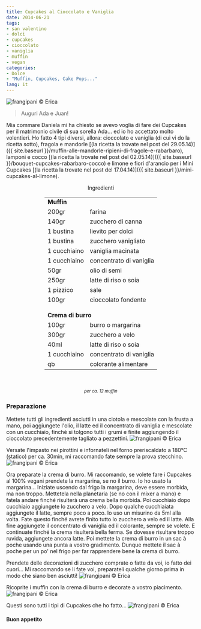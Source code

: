 ```yaml
---
title: Cupcakes al Cioccolato e Vaniglia
date: 2014-06-21
tags:
- san valentino
- dolci
- cupcakes
- cioccolato
- vaniglia
- muffin
- vegan
categories:
- Dolce
- "Muffin, Cupcakes, Cake Pops..."
lang: it
---
```

![](header.jpg "frangipani © Erica")

> Auguri Ada e Juan!

Mia commare Daniela mi ha chiesto se avevo voglia di fare dei Cupcakes per il matrimonio civile di sua sorella Ada... ed io ho accettato molto volentieri. Ho fatto 4 tipi diversi, allora: cioccolato e vaniglia (di cui vi do la ricetta sotto), fragola e mandorle [(la ricetta la trovate nel post del 29.05.14)]({{ site.baseurl }}/muffin-alle-mandorle-ripieni-di-fragole-e-rabarbaro), lamponi e cocco [(la ricetta la trovate nel post del 02.05.14)]({{ site.baseurl }}/bouquet-cupcakes-rabarbaro-cocco) e limone e fiori d'arancio per i Mini Cupcakes [(la ricetta la trovate nel post del 17.04.14)]({{ site.baseurl }}/mini-cupcakes-al-limone).


<div id="wrapper" style="text-align: center">
  <div id="yourdiv" style="display: inline-block;">
    <div class="ingredients">
      <div class="ingredients-title">Ingredienti</div>
      <table>
        <tbody>
          <tr>
            <td colspan="2"><b>Muffin</b></td>
          </tr>
          <tr>
            <td>200gr</td>
            <td>farina</td>
          </tr>
          <tr>
            <td>140gr</td>
            <td>zucchero di canna</td>
          </tr>
          <tr>
            <td>1 bustina</td>
            <td>lievito per dolci</td>
          </tr>
          <tr>
            <td>1 bustina</td>
            <td>zucchero vanigliato</td>
          </tr>
          <tr>
            <td>1 cucchiaino</td>
            <td>vaniglia macinata</td>
          </tr>
          <tr>
            <td>1 cucchiaino</td>
            <td>concentrato di vaniglia</td>
          </tr>
          <tr>
            <td>50gr</td>
            <td>olio di semi</td>
          </tr>
          <tr>
            <td>250gr</td>
            <td>latte di riso o soia</td>
          </tr>
          <tr>      
            <td>1 pizzico</td>
            <td>sale</td>
          </tr>
          <tr>      
            <td>100gr</td>
            <td>cioccolato fondente</td>
          </tr>
          <tr style="height: 15px;"></tr>
          <tr>          
            <td colspan="2"><b>Crema di burro</b></td>
          </tr>
          <tr>
            <td>100gr</td>
            <td>burro o margarina</td>
          </tr>
          <tr>      
            <td>300gr</td>
            <td>zucchero a velo</td>
          </tr>
          <tr>
            <td>40ml</td>
            <td>latte di riso o soia</td>
          </tr>
          <tr>
            <td>1 cucchiaino</td>
            <td>concentrato di vaniglia</td>
          </tr>
          <tr>
            <td>qb</td>
            <td>colorante alimentare</td>      
          </tr>
        </tbody>
      </table>
      <br></br>
      <i class="pull-right" style="font-size: 80%;">per ca. 12 muffin</i>
    </div>
  </div>
</div>


<h3>
  <font color="grey">
    <i class="fa fa-cogs"></i>
  </font> Preparazione
</h3>

Mettete tutti gli ingredienti asciutti in una ciotola e mescolate con la frusta a mano, poi aggiungete l'olio, il latte ed il concentrato di vaniglia e mescolate con un cucchiaio, finché si tolgono tutti i grumi e finite aggiungendo il cioccolato precedentemente tagliato a pezzettini.
![](impasto.jpg "frangipani © Erica")

Versate l'impasto nei pirottini e infornateli nel forno preriscaldato a 180°C (statico) per ca. 30min, mi raccomando fate sempre la prova stecchino. 
![](sfornati.jpg "frangipani © Erica")

Ora preparate la crema di burro. Mi raccomando, se volete fare i Cupcakes al 100% vegani prendete la margarina, se no il burro. Io ho usato la margarina... Iniziate uscendo dal frigo la margarina, deve essere morbida, ma non troppo. Mettetela nella planetaria (se no con il mixer a mano) e fatela andare finché risulterà una crema bella morbida. Poi cucchiaio dopo cucchiaio aggiungete lo zucchero a velo. Dopo qualche cucchiaiata aggiungete il latte, sempre poco a poco. Io uso un misurino da 5ml alla volta. Fate questo finché avrete finito tutto lo zucchero a velo ed il latte. Alla fine aggiungete il concentrato di vaniglia ed il colorante, sempre se volete. E continuate finché la crema risulterà bella ferma. Se dovesse risultare troppo ruvida, aggiungete ancora latte. Poi mettete la crema di burro in un sac à poche usando una punta a vostro gradimento. Dunque mettete il sac à poche per un po' nel frigo per far rapprendere bene la crema di burro.

Prendete delle decorazioni di zucchero comprate o fatte da voi, io fatto dei cuori... Mi raccomando se li fate voi, preparateli qualche giorno prima in modo che siano ben asciutti!
![](cuori.jpg "frangipani © Erica")

Ricoprite i muffin con la crema di burro e decorate a vostro piacimento.
![](risultato.jpg "frangipani © Erica")

Questi sono tutti i tipi di Cupcakes che ho fatto...
![](tutti.jpg "frangipani © Erica")



<h4>Buon appetito
  <font color="red">
    <i class="fa fa-smile-o"></i>
  </font>
</h4>